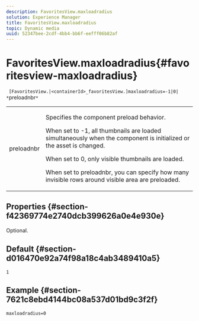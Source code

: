 ```yaml
---
description: FavoritesView.maxloadradius
solution: Experience Manager
title: FavoritesView.maxloadradius
topic: Dynamic media
uuid: 52347bee-2cdf-4bb4-bb6f-eefff06b82af
---
```


# FavoritesView.maxloadradius{#favoritesview-maxloadradius}

` [FavoritesView.|<containerId>_favoritesView.]maxloadradius=-1|0| *`preloadnbr`*`

<table id="table_2B109D2F91E64B5382B31921C3780FA5"> 
 <tbody> 
  <tr> 
   <td colname="col1"> <p><span class="codeph"><span class="varname"> preloadnbr</span></span> </p> </td> 
   <td colname="col2"> <p> Specifies the component preload behavior. </p> <p>When set to <span class="codeph"> -1</span>, all thumbnails are loaded simultaneously when the component is initialized or the asset is changed. </p> <p>When set to <span class="codeph"> 0</span>, only visible thumbnails are loaded. </p> <p> When set to <span class="codeph"><span class="varname"> preloadnbr</span></span>, you can specify how many invisible rows around visible area are preloaded. </p> </td> 
  </tr> 
 </tbody> 
</table>

## Properties {#section-f42369774e2740dcb399626a0e4e930e}

Optional.

## Default {#section-d016470e92a74f98a18c4ab3489410a5}

`1`

## Example {#section-7621c8ebd4144bc08a537d01bd9c3f2f}

`maxloadradius=0` 
